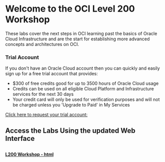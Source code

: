 # Welcome to the OCI Level 200 Workshop

These labs cover the next steps in OCI learning past the basics of Oracle Cloud Infrastructure and are the start for establishing more advanced concepts and architectures on OCI.

### Trial Account
If you don't have an Oracle Cloud account then you can quickly and easily sign up for a free trial account that provides:
- $300 of free credits good for up to 3500 hours of Oracle Cloud usage
- Credits can be used on all eligible Cloud Platform and Infrastructure services for the next 30 days
- Your credit card will only be used for verification purposes and will not be charged unless you 'Upgrade to Paid' in My Services
  
[Click here to request your trial account:](https://cloud.oracle.com/tryit)

## Access the Labs Using the updated Web Interface

##

**[L200 Workshop - html](https://oracle.github.io/learning-library/ospa-library/oci/L200-Workshop/)** 

<!--  comment out for testing purposes

## Access the Labs Using Our Web Interface
**[Click here](https://oracle.github.io/learning-library/oci-library/L200-LAB)** to use our easy to navigate HTML format

-->